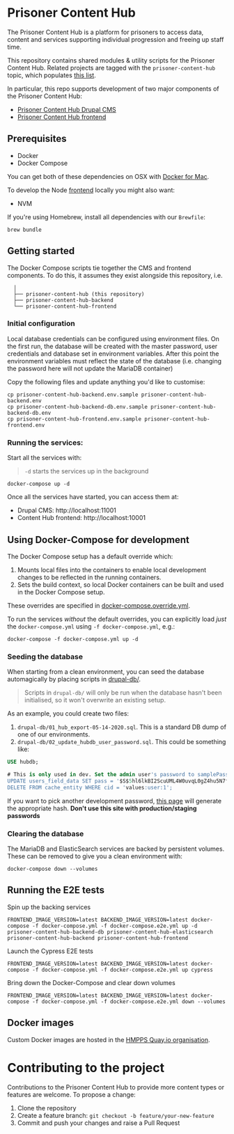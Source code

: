 # Prisoner Content Hub

The Prisoner Content Hub is a platform for prisoners to access data, content and services supporting individual progression and freeing up staff time.

This repository contains shared modules & utility scripts for the Prisoner Content Hub. Related projects are tagged with the `prisoner-content-hub` topic, which populates [this list](https://github.com/topics/prisoner-content-hub).

In particular, this repo supports development of two major components of the Prisoner Content Hub:

- [Prisoner Content Hub Drupal CMS](https://github.com/ministryofjustice/prisoner-content-hub-backend)
- [Prisoner Content Hub frontend](https://github.com/ministryofjustice/prisoner-content-hub-frontend)

## Prerequisites

- Docker
- Docker Compose

You can get both of these dependencies on OSX with [Docker for Mac](https://docs.docker.com/docker-for-mac/). 

To develop the Node [frontend](https://github.com/ministryofjustice/prisoner-content-hub-frontend) locally you might also want:

- NVM

If you're using Homebrew, install all dependencies with our `Brewfile`:

```
brew bundle
```

## Getting started

The Docker Compose scripts tie together the CMS and frontend components. To do this, it assumes they exist alongside this repository, i.e.

```
  │
  ├── prisoner-content-hub (this repository)
  ├── prisoner-content-hub-backend
  └── prisoner-content-hub-frontend
```

### Initial configuration

Local database credentials can be configured using environment files. On the first run, the database will be created with the master password, user credentials and database set in environment variables. After this point the environment variables must reflect the state of the database (i.e. changing the password here will not update the MariaDB container)

Copy the following files and update anything you'd like to customise:

```
cp prisoner-content-hub-backend.env.sample prisoner-content-hub-backend.env
cp prisoner-content-hub-backend-db.env.sample prisoner-content-hub-backend-db.env
cp prisoner-content-hub-frontend.env.sample prisoner-content-hub-frontend.env
```

### Running the services:

Start all the services with:

>`-d` starts the services up in the background

```
docker-compose up -d 
```

Once all the services have started, you can access them at:

- Drupal CMS: http://localhost:11001
- Content Hub frontend: http://localhost:10001


## Using Docker-Compose for development

The Docker Compose setup has a default override which:

1. Mounts local files into the containers to enable local development changes to be reflected in the running containers.
2. Sets the build context, so local Docker containers can be built and used in the Docker Compose setup.

These overrides are specified in [docker-compose.override.yml](docker-compose.override.yml).

To run the services _without_ the default overrides, you can explicitly load _just_ the `docker-compose.yml` using `-f docker-compose.yml`, e.g.:

```
docker-compose -f docker-compose.yml up -d
```

### Seeding the database

When starting from a clean environment, you can seed the database automagically by placing scripts in [drupal-db/](drupal-db/docker-entrypoint-initdb.d/).

> Scripts in `drupal-db/` will only be run when the database hasn't been initialised, so it won't overwrite an existing setup.

As an example, you could create two files:

1. `drupal-db/01_hub_export-05-14-2020.sql`. This is a standard DB dump of one of our environments.
2. `drupal-db/02_update_hubdb_user_password.sql`. This could be something like:

```sql
USE hubdb;

# This is only used in dev. Set the admin user's password to samplePassw0rd
UPDATE users_field_data SET pass = '$S$5hl6lkBI2ScuUML4W0uvqL0gZ4hu5N7fH1xgdIc0YcXzBoyQkW3E' WHERE uid =1;
DELETE FROM cache_entity WHERE cid = 'values:user:1';
```

If you want to pick another development password, [this page](https://www.useotools.com/drupal-password-hash-generator/output) will generate the appropriate hash. __Don't use this site with production/staging passwords__

### Clearing the database

The MariaDB and ElasticSearch services are backed by persistent volumes. These can be removed to give you a clean environment with:

```
docker-compose down --volumes
```

## Running the E2E tests

Spin up the backing services

`FRONTEND_IMAGE_VERSION=latest BACKEND_IMAGE_VERSION=latest docker-compose -f docker-compose.yml -f docker-compose.e2e.yml up -d prisoner-content-hub-backend-db prisoner-content-hub-elasticsearch prisoner-content-hub-backend prisoner-content-hub-frontend`

Launch the Cypress E2E tests

`FRONTEND_IMAGE_VERSION=latest BACKEND_IMAGE_VERSION=latest docker-compose -f docker-compose.yml -f docker-compose.e2e.yml up cypress`

Bring down the Docker-Compose and clear down volumes

`FRONTEND_IMAGE_VERSION=latest BACKEND_IMAGE_VERSION=latest docker-compose -f docker-compose.yml -f docker-compose.e2e.yml down --volumes`

## Docker images

Custom Docker images are hosted in the [HMPPS Quay.io organisation](https://quay.io/organization/hmpps).

# Contributing to the project

Contributions to the Prisoner Content Hub to provide more content types or features are welcome. To propose a change: 

1. Clone the repository
2. Create a feature branch: `git checkout -b feature/your-new-feature`
3. Commit and push your changes and raise a Pull Request
